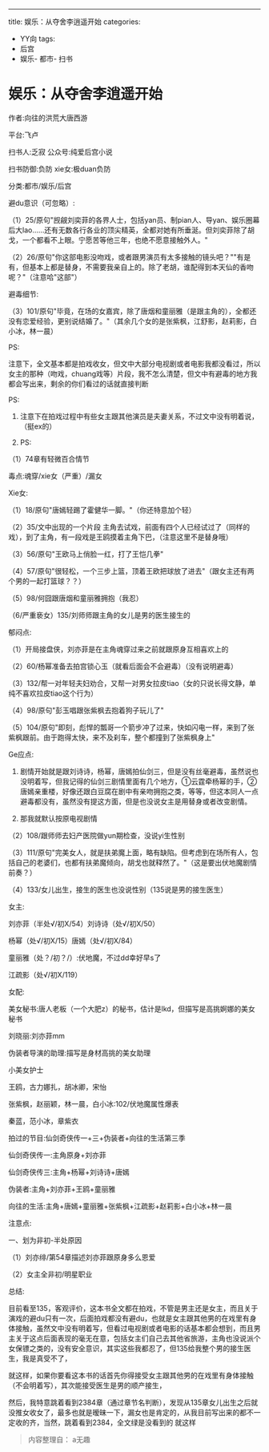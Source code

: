 ---
title: 娱乐：从夺舍李逍遥开始
categories:
- YY向
tags:
- 后宫
- 娱乐- 都市- 扫书
# 娱乐：从夺舍李逍遥开始
作者:向往的洪荒大唐西游

平台:飞卢

扫书人:乏寂 公众号:纯爱后宫小说

扫书防御:负防 xie女:极duan负防

分类:都市/娱乐/后宫

避du意识（可忽略）:

（1）25/原句"觊觎刘奕菲的各界人士，包括yan员、制pian人、导yan、娱乐圈幕后大lao......还有无数各行各业的顶尖精英，全都对她有所垂涎。但刘奕菲除了胡戈，一个都看不上眼。宁愿苦等他三年，也绝不愿意接触外人。"

（2）26/原句"你这部电影没吻戏，或者跟男演员有太多接触的镜头吧？""有是有，但基本上都是替身，不需要我亲自上的。除了老胡，谁配得到本天仙的香吻呢？"（注意哈"这部"）

避毒细节:

（3）101/原句"毕竟，在场的女嘉宾，除了唐烟和童丽雅（是跟主角的），全都还没有恋爱经验，更别说结婚了。"（其余几个女的是张紫枫，江舒影，赵莉影，白小冰，林一晨）

PS:

注意下，全文基本都是拍戏收女，但文中大部分电视剧或者电影我都没看过，所以女主的那种（吻戏，chuang戏等）片段，我不怎么清楚，但文中有避毒的地方我都会写出来，剩余的你们看过的话就直接判断

PS:

1.  注意下在拍戏过程中有些女主跟其他演员是夫妻关系，不过文中没有明着说，（挺ex的）

2.  PS:

（1）74章有轻微百合情节

毒点:魂穿/xie女（严重）/漏女

Xie女:

（1）18/原句"唐嫣轻踢了霍健华一脚。"（你还特意加个轻）

（2）35/文中出现的一个片段
主角去试戏，前面有四个人已经试过了（同样的戏），到了主角，有一段戏是王鸥摸着主角下巴，（注意这里不是替身哦）

（3）56/原句"王欧马上俏脸一红，打了王恺几拳"

（4）57/原句"很轻松，一个三步上篮，顶着王欧把球放了进去"（跟女主还有两个男的一起打篮球？？）

（5）98/何囧跟唐烟和童丽雅拥抱（我忍）

（6/严重亵女）135/刘师师跟主角的女儿是男的医生接生的

郁闷点:

（1）开局接盘侠，刘亦菲是在主角魂穿过来之前就跟原身互相喜欢上的

（2）60/杨幂准备去拍宫锁心玉（就看后面会不会避毒）（没有说明避毒）

（3）132/帮一对年轻夫妇劝合，又帮一对男女拉皮tiao（女的只说长得文静，单纯不喜欢拉皮tiao这个行为）

（4）98/原句"彭玉唱跟张紫枫去抱着狗子玩儿了"

（5）104/原句"即刻，彪悍的瓢哥一个箭步冲了过来，快如闪电一样，来到了张紫枫跟前。由于跑得太快，来不及刹车，整个都撞到了张紫枫身上"

Ge应点:

1.  剧情开始就是跟刘诗诗，杨幂，唐嫣拍仙剑三，但是没有丝毫避毒，虽然说也没明着写，但我记得的仙剑三剧情里面有几个地方，①云霆牵杨幂的手，②唐嫣亲重楼，好像还跟白豆腐在剧中有亲吻拥抱之类，等等，但这本同人一点避毒都没有，虽然没有提这方面，但是也没说女主是用替身或者改变剧情。

2.  那我就默认按原电视剧情

（2）108/跟师师去妇产医院做yun期检查，没说yi生性别

（3）111/原句"完美女人，就是扶弟魔上面，略有缺陷。但考虑到在场所有人，包括自己的老婆们，也都有扶弟魔倾向，胡戈也就释然了。"（这是要出伏地魔剧情前奏？）

（4）133/女儿出生，接生的医生也没说性别（135说是男的接生医生）

女主:

刘亦菲（半处√/初X/54）刘诗诗（处√/初X/50）

杨幂（处√/初X/15）唐嫣（处√/初Ⅹ/84）

童丽雅（处？/初？/）:伏地魔，不过dd幸好早s了

江疏影（处√/初X/119）

女配:

美女秘书:唐人老板（一个大肥z）的秘书，估计是lkd，但描写是高挑婀娜的美女秘书

刘晓丽:刘亦菲mm

伪装者导演的助理:描写是身材高挑的美女助理

小美女护士

王鸥，古力娜扎，胡冰卿，宋怡

张紫枫，赵丽颖，林一晨，白小冰:102/伏地魔属性爆表

秦蓝，范小冰，章紫衣

拍过的节目:仙剑奇侠传一+三+伪装者+向往的生活第三季

仙剑奇侠传一:主角原身+刘亦菲

仙剑奇侠传三:主角+杨幂+刘诗诗+唐嫣

伪装者:主角+刘亦菲+王鸥+童丽雅

向往的生活:主角+唐嫣+童丽雅+张紫枫+江疏影+赵莉影+白小冰+林一晨

注意点:

一、划为非初-半处原因

（1）刘亦绯/第54章描述刘亦菲跟原身多么恩爱

（2）女主全非初/明星职业

总结:

目前看至135，客观评价，这本书全文都在拍戏，不管是男主还是女主，而且关于演戏的避du只有一次，后面拍戏都没有避du，也就是女主跟其他男的在戏里有身体接触，虽然文中没有明着写，但看过电视剧或者电影的话基本都会想到，而且男主关于这点后面表现的毫无在意，包括女主们自己去其他省旅游，主角也没说派个女保镖之类的，没有安全意识，其实这些我都忍了，但135给我整个男的接生医生，我是真受不了，

就这样，如果你要看这本书的话首先你得接受女主跟其他男的在戏里有身体接触（不会明着写），其次能接受医生是男的顺产接生，

然后，我特意跳着看到2384章（通过章节名判断），发现从135章女儿出生之后就没推女收女了，最多也就是暧昧一下，漏女也是肯定的，从我目前写出来的都不一定收的齐，当然，跳着看到2384，全文绿是没看到的
就这样


> 内容整理自： a无趣
